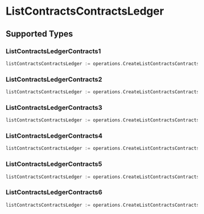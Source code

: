 # ListContractsContractsLedger


## Supported Types

### ListContractsLedgerContracts1

```go
listContractsContractsLedger := operations.CreateListContractsContractsLedgerListContractsLedgerContracts1(operations.ListContractsLedgerContracts1{/* values here */})
```

### ListContractsLedgerContracts2

```go
listContractsContractsLedger := operations.CreateListContractsContractsLedgerListContractsLedgerContracts2(operations.ListContractsLedgerContracts2{/* values here */})
```

### ListContractsLedgerContracts3

```go
listContractsContractsLedger := operations.CreateListContractsContractsLedgerListContractsLedgerContracts3(operations.ListContractsLedgerContracts3{/* values here */})
```

### ListContractsLedgerContracts4

```go
listContractsContractsLedger := operations.CreateListContractsContractsLedgerListContractsLedgerContracts4(operations.ListContractsLedgerContracts4{/* values here */})
```

### ListContractsLedgerContracts5

```go
listContractsContractsLedger := operations.CreateListContractsContractsLedgerListContractsLedgerContracts5(operations.ListContractsLedgerContracts5{/* values here */})
```

### ListContractsLedgerContracts6

```go
listContractsContractsLedger := operations.CreateListContractsContractsLedgerListContractsLedgerContracts6(operations.ListContractsLedgerContracts6{/* values here */})
```

